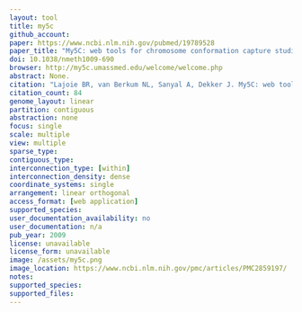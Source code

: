 ```yaml
---
layout: tool 
title: my5c
github_account: 
paper: https://www.ncbi.nlm.nih.gov/pubmed/19789528
paper_title: "My5C: web tools for chromosome conformation capture studies."
doi: 10.1038/nmeth1009-690
browser: http://my5c.umassmed.edu/welcome/welcome.php
abstract: None.
citation: "Lajoie BR, van Berkum NL, Sanyal A, Dekker J. My5C: web tools for chromosome conformation capture studies. Nat Methods. nature.com; 2009;6: 690–691."
citation_count: 84
genome_layout: linear
partition: contiguous
abstraction: none
focus: single
scale: multiple
view: multiple
sparse_type: 
contiguous_type: 
interconnection_type: [within]
interconnection_density: dense
coordinate_systems: single
arrangement: linear orthogonal
access_format: [web application]
supported_species: 
user_documentation_availability: no
user_documentation: n/a
pub_year: 2009
license: unavailable
license_form: unavailable
image: /assets/my5c.png
image_location: https://www.ncbi.nlm.nih.gov/pmc/articles/PMC2859197/
notes: 
supported_species: 
supported_files: 
---
```

